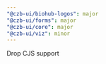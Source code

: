 ```yaml
---
"@czb-ui/biohub-logos": major
"@czb-ui/forms": major
"@czb-ui/core": major
"@czb-ui/viz": minor
---
```


Drop CJS support
